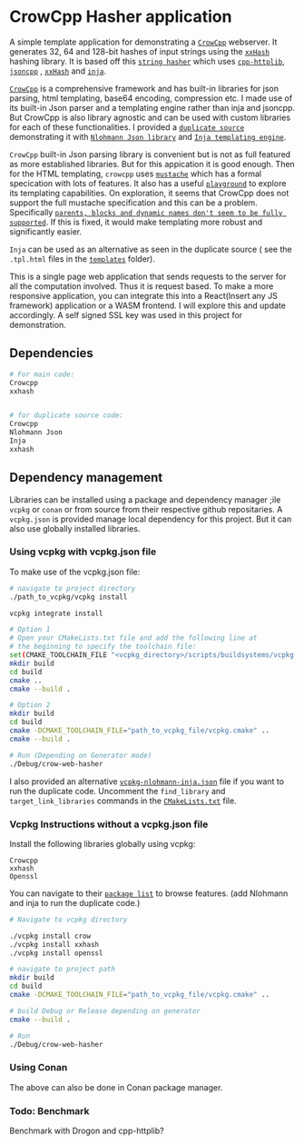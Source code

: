 # CrowCpp Hasher application

A simple template application for demonstrating a [`CrowCpp`](https://github.com/CrowCpp/Crow) webserver. It generates 32, 64 and 128-bit hashes of input strings using the [`xxHash`](https://github.com/Cyan4973/xxHash) hashing library. It is based off this [`string hasher`](https://github.com/Ohjurot/WebStringHasher) which uses [`cpp-httplib`](https://github.com/yhirose/cpp-httplib 
), [`jsoncpp`](https://github.com/open-source-parsers/jsoncpp) , [`xxHash`](https://github.com/Cyan4973/xxHash) and  [`inja`](https://github.com/pantor/inja).




[`CrowCpp`](https://github.com/CrowCpp/Crow) is a comprehensive framework and has built-in libraries for json parsing, html templating, base64 encoding, compression etc. I made use of its built-in Json parser and a templating engine rather than inja and jsoncpp. But CrowCpp is also library agnostic and can be used with custom libraries for each of these functionalities. I provided a [`duplicate source`](src\nlohmann-json-inja-impl.cpp) demonstrating it with [`Nlohmann Json library`](https://json.nlohmann.me/api/basic_json/parse/) and [`Inja templating engine`](https://github.com/pantor/inja).

`CrowCpp` built-in Json parsing library is convenient but is not as full featured as more established libraries. But for this appication it is good enough. Then for the HTML templating, `crowcpp` uses [`mustache`](https://mustache.github.io/mustache.5.html) which has a formal specication with lots of features. It also has a useful [`playground`](https://jgonggrijp.gitlab.io/wontache/playground.html) to explore its templating capabilities.
On exploration, it seems that CrowCpp does not support the full mustache specification and this can be a problem. Specifically [`parents, blocks and dynamic names don't seem to be fully supported`](https://github.com/CrowCpp/Crow/issues/761). If this is fixed, it would make templating more robust and significantly easier.


 `Inja` can be used as an alternative as seen in the duplicate source ( see the `.tpl.html` files in the [`templates`](./app/templates) folder).


This is a single page web application that sends requests to the server for all the computation involved. Thus it is request based. To make a more responsive application, you can integrate this into a React(Insert any JS framework) application or a WASM frontend. I will explore this and update accordingly. A self signed SSL key was used in this project for demonstration.

## Dependencies
```sh
# For main code:
Crowcpp
xxhash


# for duplicate source code:
Crowcpp
Nlohmann Json
Inja
xxhash
```

## Dependency management
Libraries can be installed using a  package and dependency manager ;ile  `vcpkg` or `conan` or from source from their respective github repositaries. A `vcpkg.json` is provided manage local dependency for this project. But it can also use globally installed libraries.

### Using vcpkg with vcpkg.json file
To make use of the vcpkg.json file:
```sh
# navigate to project directory
./path_to_vcpkg/vcpkg install

vcpkg integrate install

# Option 1
# Open your CMakeLists.txt file and add the following line at
# the beginning to specify the toolchain file:
set(CMAKE_TOOLCHAIN_FILE "<vcpkg_directory>/scripts/buildsystems/vcpkg.cmake" CACHE STRING "")
mkdir build
cd build
cmake ..
cmake --build .

# Option 2
mkdir build
cd build
cmake -DCMAKE_TOOLCHAIN_FILE="path_to_vcpkg_file/vcpkg.cmake" ..
cmake --build .

# Run (Depending on Generator mode)
./Debug/crow-web-hasher
```
I also provided an alternative [`vcpkg-nlohmann-inja.json`](vcpkg-nlohmann-inja.json) file if you want to run the duplicate code. Uncomment the `find_library` and `target_link_libraries` commands in the [`CMakeLists.txt`](./CMakeLists.txt) file.

### Vcpkg Instructions without a vcpkg.json file
Install the following libraries globally using vcpkg:
```
Crowcpp
xxhash
Openssl
```

You can navigate to their [`package list`](https://vcpkg.io/en/packages) to browse features. (add Nlohmann and inja to run the duplicate code.)
```bash
# Navigate to vcpkg directory

./vcpkg install crow
./vcpkg install xxhash
./vcpkg install openssl

# navigate to project path
mkdir build
cd build
cmake -DCMAKE_TOOLCHAIN_FILE="path_to_vcpkg_file/vcpkg.cmake" ..

# build Debug or Release depending on generator
cmake --build .

# Run
./Debug/crow-web-hasher
```

### Using Conan
The above can also be done in Conan package manager. 

### Todo: Benchmark 
Benchmark with Drogon and cpp-httplib?



